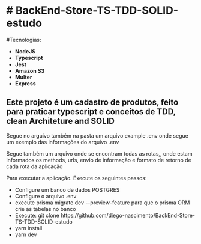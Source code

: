 <h1># BackEnd-Store-TS-TDD-SOLID-estudo </h1>

<p>#Tecnologias:</p>
  <ul>
    <li><b>NodeJS</b></li>
    <li><b>Typescript </b></li>
    <li><b>Jest </b></li>
    <li><b>Amazon S3 </b></li>
    <li> <b>Multer </b></li>
    <li><b>Express </b></li>
</ul>
 
<h2>Este projeto é um cadastro de produtos, feito para praticar typescript e conceitos de TDD, clean Architeture and SOLID</h2>

Segue no arguivo também na pasta um arquivo example .env onde segue um exemplo das informações do arquivo .env

Segue também um arquivo onde se encontram todas as rotas,, onde estam informados os methods, urls, envio de informação e formato de retorno de cada rota da aplicação

Para executar a aplicação. Execute os seguintes passos:

  <ul>
    <li>Configure um banco de dados POSTGRES</li>
    <li>Configure o arquivo .env</li>
    <li>execute prisma migrate dev --preview-feature para que o prisma ORM crie as tabelas no banco</li>
    <li>Execute: git clone https://github.com/diego-nascimento/BackEnd-Store-TS-TDD-SOLID-estudo</li>
    <li>yarn install</li>
    <li>yarn dev</li>
  </ul>
